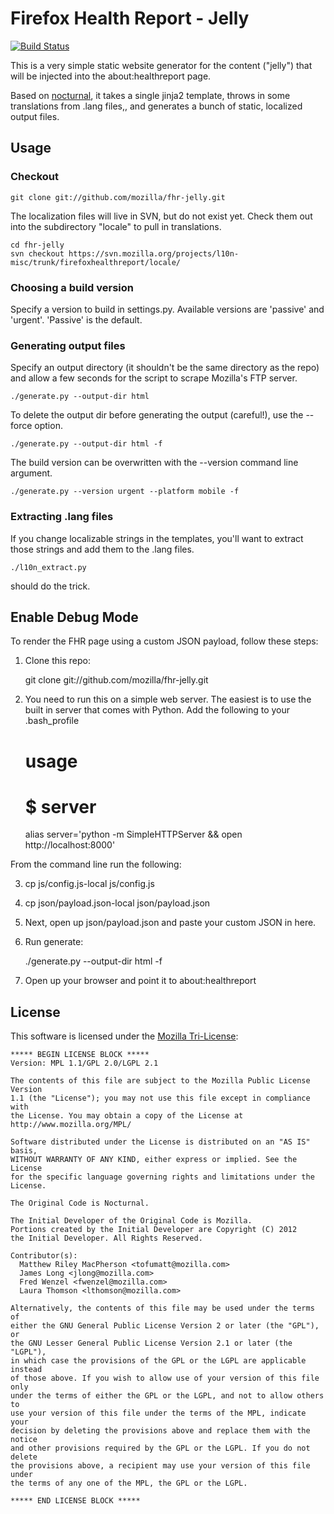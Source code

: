 # Firefox Health Report - Jelly

[![Build Status](https://travis-ci.org/mozilla/fhr-jelly.png?branch=master)](https://travis-ci.org/mozilla/fhr-jelly)

This is a very simple static website generator for the content ("jelly") that will be injected
into the about:healthreport page.

Based on [nocturnal](https://github.com/mozilla/nocturnal/), it takes a single
jinja2 template, throws in some translations from .lang files,, and generates a
bunch of static, localized output files.

## Usage

### Checkout

    git clone git://github.com/mozilla/fhr-jelly.git

The localization files will live in SVN, but do not exist yet.
Check them out into the subdirectory
"locale" to pull in translations.

    cd fhr-jelly
    svn checkout https://svn.mozilla.org/projects/l10n-misc/trunk/firefoxhealthreport/locale/

### Choosing a build version

Specify a version to build in settings.py. Available versions are 'passive' and 'urgent'.
'Passive' is the default.

### Generating output files

Specify an output directory (it shouldn't be the same directory as the repo) and allow a few seconds for
the script to scrape Mozilla's FTP server.

    ./generate.py --output-dir html

To delete the output dir before generating the output (careful!), use
the --force option.

    ./generate.py --output-dir html -f

The build version can be overwritten with the --version command line argument.

    ./generate.py --version urgent --platform mobile -f

### Extracting .lang files

If you change localizable strings in the templates, you'll want to extract those
strings and add them to the .lang files.

    ./l10n_extract.py

should do the trick.

## Enable Debug Mode

To render the FHR page using a custom JSON payload, follow these steps:

1) Clone this repo:

    git clone git://github.com/mozilla/fhr-jelly.git

2) You need to run this on a simple web server. The easiest is to use the built in
server that comes with Python. Add the following to your .bash_profile

    # usage
    # $ server
    alias server='python -m SimpleHTTPServer && open http://localhost:8000'

From the command line run the following:

3) cp js/config.js-local js/config.js

4) cp json/payload.json-local json/payload.json

5) Next, open up json/payload.json and paste your custom JSON in here.

6) Run generate:

    ./generate.py --output-dir html -f

7) Open up your browser and point it to about:healthreport

## License

This software is licensed under the [Mozilla Tri-License][MPL]:

    ***** BEGIN LICENSE BLOCK *****
    Version: MPL 1.1/GPL 2.0/LGPL 2.1

    The contents of this file are subject to the Mozilla Public License Version
    1.1 (the "License"); you may not use this file except in compliance with
    the License. You may obtain a copy of the License at
    http://www.mozilla.org/MPL/

    Software distributed under the License is distributed on an "AS IS" basis,
    WITHOUT WARRANTY OF ANY KIND, either express or implied. See the License
    for the specific language governing rights and limitations under the
    License.

    The Original Code is Nocturnal.

    The Initial Developer of the Original Code is Mozilla.
    Portions created by the Initial Developer are Copyright (C) 2012
    the Initial Developer. All Rights Reserved.

    Contributor(s):
      Matthew Riley MacPherson <tofumatt@mozilla.com>
      James Long <jlong@mozilla.com>
      Fred Wenzel <fwenzel@mozilla.com>
      Laura Thomson <lthomson@mozilla.com>

    Alternatively, the contents of this file may be used under the terms of
    either the GNU General Public License Version 2 or later (the "GPL"), or
    the GNU Lesser General Public License Version 2.1 or later (the "LGPL"),
    in which case the provisions of the GPL or the LGPL are applicable instead
    of those above. If you wish to allow use of your version of this file only
    under the terms of either the GPL or the LGPL, and not to allow others to
    use your version of this file under the terms of the MPL, indicate your
    decision by deleting the provisions above and replace them with the notice
    and other provisions required by the GPL or the LGPL. If you do not delete
    the provisions above, a recipient may use your version of this file under
    the terms of any one of the MPL, the GPL or the LGPL.

    ***** END LICENSE BLOCK *****

[MPL]: http://www.mozilla.org/MPL/
